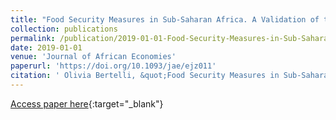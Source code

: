 ```yaml
---
title: "Food Security Measures in Sub-Saharan Africa. A Validation of the LSMS-ISA Scale"
collection: publications
permalink: /publication/2019-01-01-Food-Security-Measures-in-Sub-Saharan-Africa-A-Validation-of-the-LSMS-ISA-Scale
date: 2019-01-01
venue: 'Journal of African Economies'
paperurl: 'https://doi.org/10.1093/jae/ejz011'
citation: ' Olivia Bertelli, &quot;Food Security Measures in Sub-Saharan Africa. A Validation of the LSMS-ISA Scale.&quot; Journal of African Economies, 2019.'
---
```

[Access paper here](https://doi.org/10.1093/jae/ejz011){:target="_blank"}
